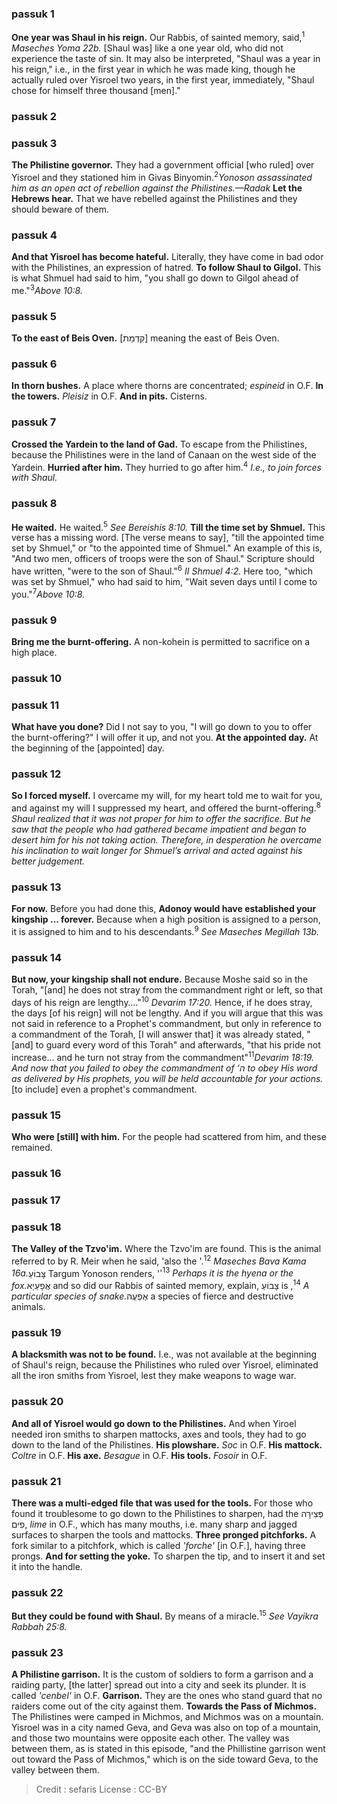 
### passuk 1
<b>One year was Shaul in his reign.</b> Our Rabbis, of sainted memory, said,<sup>1</sup><i class="footnote"> Maseches Yoma 22b.</i> [Shaul was] like a one year old, who did not experience the taste of sin. It may also be interpreted, "Shaul was a year in his reign," i.e., in the first year in which he was made king, though he actually ruled over Yisroel two years, in the first year, immediately, "Shaul chose for himself three thousand [men]."

### passuk 2

### passuk 3
<b>The Philistine governor.</b> They had a government official [who ruled] over Yisroel and they stationed him in Givas Binyomin.<sup>2</sup><i class="footnote">Yonoson assassinated him as an open act of rebellion against the Philistines.—Radak</i>
<b>Let the Hebrews hear.</b> That we have rebelled against the Philistines and they should beware of them.

### passuk 4
<b>And that Yisroel has become hateful.</b> Literally, they have come in bad odor with the Philistines, an expression of hatred.
<b>To follow Shaul to Gilgol.</b> This is what Shmuel had said to him, "you shall go down to Gilgol ahead of me."<sup>3</sup><i class="footnote">Above 10:8.</i>

### passuk 5
<b>To the east of Beis Oven.</b> [<span>קִדְמַת</span>] meaning the east of Beis Oven.

### passuk 6
<b>In thorn bushes.</b> A place where thorns are concentrated; <i>espineid</i> in O.F.
<b>In the towers.</b> <i>Pleisiz</i> in O.F.
<b>And in pits.</b> Cisterns.

### passuk 7
<b>Crossed the Yardein to the land of Gad.</b> To escape from the Philistines, because the Philistines were in the land of Canaan on the west side of the Yardein.
<b>Hurried after him.</b> They hurried to go after him.<sup>4</sup><i class="footnote"> I.e., to join forces with Shaul.</i>

### passuk 8
<b>He waited.</b> He waited.<sup>5</sup><i class="footnote"> See Bereishis 8:10.</i>
<b>Till the time set by Shmuel.</b> This verse has a missing word. [The verse means to say], "till the appointed time set by Shmuel," or "to the appointed time of Shmuel." An example of this is, "And two men, officers of troops were the son of Shaul." Scripture should have written, "were to the son of Shaul."<sup>6</sup><i class="footnote"> II Shmuel 4:2.</i> Here too, "which was set by Shmuel," who had said to him, "Wait seven days until I come to you."<sup>7</sup><i class="footnote">Above 10:8.</i>

### passuk 9
<b>Bring me the burnt-offering.</b> A non-kohein is permitted to sacrifice on a high place.

### passuk 10

### passuk 11
<b>What have you done?</b> Did I not say to you, "I will go down to you to offer the burnt-offering?" I will offer it up, and not you.
<b>At the appointed day.</b> At the beginning of the [appointed] day.

### passuk 12
<b>So I forced myself.</b> I overcame my will, for my heart told me to wait for you, and against my will I suppressed my heart, and offered the burnt-offering.<sup>8</sup><i class="footnote"> Shaul realized that it was not proper for him to offer the sacrifice. But he saw that the people who had gathered became impatient and began to desert him for his not taking action. Therefore, in desperation he overcame his inclination to wait longer for Shmuel’s arrival and acted against his better judgement.</i>

### passuk 13
<b>For now.</b> Before you had done this,
<b>Adonoy would have established your kingship … forever.</b> Because when a high position is assigned to a person, it is assigned to him and to his descendants.<sup>9</sup><i class="footnote"> See Maseches Megillah 13b.</i>

### passuk 14
<b>But now, your kingship shall not endure.</b> Because Moshe said so in the Torah, "[and] he does not stray from the commandment right or left, so that days of his reign are lengthy…."<sup>10</sup><i class="footnote"> Devarim 17:20.</i> Hence, if he does stray, the days [of his reign] will not be lengthy. And if you will argue that this was not said in reference to a Prophet's commandment, but only in reference to a commandment of the Torah, [I will answer that] it was already stated, "[and] to guard every word of this Torah" and afterwards, "that his pride not increase… and he turn not stray from the commandment"<sup>11</sup><i class="footnote">Devarim 18:19. And now that you failed to obey the commandment of ‘<span>ה</span> to obey His word as delivered by His prophets, you will be held accountable for your actions.</i> [to include] even a prophet's commandment.

### passuk 15
<b>Who were [still] with him.</b> For the people had scattered from him, and these remained.

### passuk 16

### passuk 17

### passuk 18
<b>The Valley of the Tzvo'im.</b> Where the Tzvo'im are found. This is the animal referred to by R. Meir when he said, 'also the <span>'.<sup>12</sup><i class="footnote"> Maseches Bava Kama 16a.</i></span><span>צָּבוֹעַ</span> Targum Yonoson renders, '<span>'<sup>13</sup><i class="footnote"> Perhaps it is the hyena or the fox.</i></span><span>אֲפָעַיָא</span> and so did our Rabbis of sainted memory, explain, <span>צָבוֹעַ</span> is <span>,<sup>14</sup><i class="footnote"> A particular species of snake.</i></span><span>אֶפְעֶה</span> a species of fierce and destructive animals.

### passuk 19
<b>A blacksmith was not to be found.</b> I.e., was not available at the beginning of Shaul's reign, because the Philistines who ruled over Yisroel, eliminated all the iron smiths from Yisroel, lest they make weapons to wage war.

### passuk 20
<b>And all of Yisroel would go down to the Philistines.</b> And when Yiroel needed iron smiths to sharpen mattocks, axes and tools, they had to go down to the land of the Philistines.
<b>His plowshare.</b> <i>Soc</i> in O.F.
<b>His mattock.</b> <i>Coltre</i> in O.F.
<b>His axe.</b> <i>Besague</i> in O.F.
<b>His tools.</b> <i>Fosoir</i> in O.F.

### passuk 21
<b>There was a multi-edged file that was used for the tools.</b> For those who found it troublesome to go down to the Philistines to sharpen, had the <span>פְּצִירָה פִים</span>, <i>lime</i> in O.F., which has many mouths, i.e. many sharp and jagged surfaces to sharpen the tools and mattocks.
<b>Three pronged pitchforks.</b> A fork similar to a pitchfork, which is called <i>'forche'</i> [in O.F.], having three prongs.
<b>And for setting the yoke.</b> To sharpen the tip, and to insert it and set it into the handle.

### passuk 22
<b>But they could be found with Shaul.</b> By means of a miracle.<sup>15</sup><i class="footnote"> See Vayikra Rabbah 25:8.</i>

### passuk 23
<b>A Philistine garrison.</b> It is the custom of soldiers to form a garrison and a raiding party, [the latter] spread out into a city and seek its plunder. It is called <i>'cenbel'</i> in O.F.
<b>Garrison.</b> They are the ones who stand guard that no raiders come out of the city against them.
<b>Towards the Pass of Michmos.</b> The Philistines were camped in Michmos, and Michmos was on a mountain. Yisroel was in a city named Geva, and Geva was also on top of a mountain, and those two mountains were opposite each other. The valley was between them, as is stated in this episode, "and the Phillistine garrison went out toward the Pass of Michmos," which is on the side toward Geva, to the valley between them.

>Credit : sefaris
>License : CC-BY
